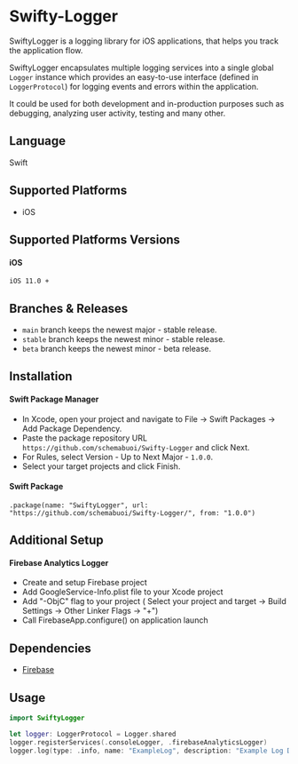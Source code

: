 # Swifty-Logger
SwiftyLogger is a logging library for iOS applications, that helps you track the application flow.

SwiftyLogger encapsulates multiple logging services into a single global ``` Logger ``` instance which provides an easy-to-use interface (defined in ``` LoggerProtocol ```) for logging events and errors within the application. 

It could be used for both development and in-production purposes such as debugging, analyzing user activity, testing and many other.

## Language
Swift

## Supported Platforms

- iOS

## Supported Platforms Versions

#### iOS
```
iOS 11.0 +
```

## Branches & Releases

- ``` main ``` branch keeps the newest major - stable release.
- ``` stable ``` branch keeps the newest minor - stable release.
- ``` beta ``` branch keeps the newest minor - beta release.

## Installation

#### Swift Package Manager
- In Xcode, open your project and navigate to File → Swift Packages → Add Package Dependency.
- Paste the package repository URL ```https://github.com/schemabuoi/Swifty-Logger``` and click Next.
- For Rules, select Version - Up to Next Major - ``` 1.0.0 ```.
- Select your target projects and click Finish.

#### Swift Package
```
.package(name: "SwiftyLogger", url: "https://github.com/schemabuoi/Swifty-Logger/", from: "1.0.0")
```

## Additional Setup

#### Firebase Analytics Logger
- Create and setup Firebase project
- Add GoogleService-Info.plist file to your Xcode project
- Add "-ObjC" flag to your project ( Select your project and target -> Build Settings -> Other Linker Flags -> "+")
- Call FirebaseApp.configure() on application launch

## Dependencies
- [Firebase](https://github.com/firebase/firebase-ios-sdk)

## Usage
```swift
import SwiftyLogger

let logger: LoggerProtocol = Logger.shared
logger.registerServices(.consoleLogger, .firebaseAnalyticsLogger)
logger.log(type: .info, name: "ExampleLog", description: "Example Log Description", parameters: ["SwiftyLoggerVersion": "1.0.0"])
```

